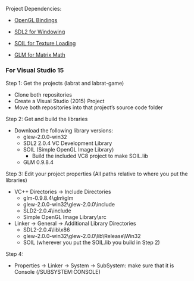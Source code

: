 Project Dependencies:
- [OpenGL Bindings](http://glew.sourceforge.net)

- [SDL2 for Windowing](https://www.libsdl.org/download-2.0.php)

- [SOIL for Texture Loading](http://www.lonesock.net/soil.html)

- [GLM for Matrix Math](http://glm.g-truc.net/0.9.8/index.html)

### For Visual Studio 15

Step 1: Get the projects (labrat and labrat-game)
  - Clone both repositories
  - Create a Visual Studio (2015) Project
  - Move both repositories into that project’s source code folder
  
Step 2: Get and build the libraries
  - Download the following library versions:
    - glew-2.0.0-win32
    - SDL2 2.0.4 VC Development Library
    - SOIL (Simple OpenGL Image Library)
      - Build the included VC8 project to make SOIL.lib
    - GLM 0.9.8.4
  
Step 3: Edit your project properties (All paths relative to where you put the libraries)
  - VC++ Directories -> Include Directories
    - glm-0.9.8.4\glm\glm
    - glew-2.0.0-win32\glew-2.0.0\include
    - SLD2-2.0.4\include
    - Simple OpenGL Image Library\src
  - Linker -> General -> Additional Library Directories
    - SDL2-2.0.4\lib\x86
    - glew-2.0.0-win32\glew-2.0.0\lib\Release\Win32
    - SOIL (wherever you put the SOIL.lib you build in Step 2)

Step 4:
  - Properties -> Linker -> System -> SubSystem: make sure that it is Console (/SUBSYSTEM:CONSOLE)
